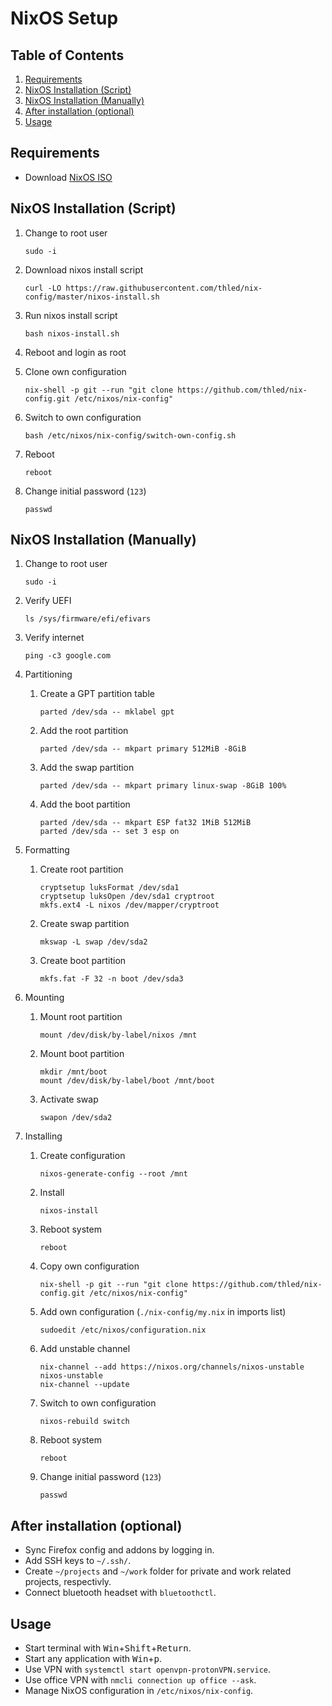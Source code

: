 # NixOS Setup

## Table of Contents

1. [Requirements](#requirements)
1. [NixOS Installation (Script)](#nixos-installation-script)
1. [NixOS Installation (Manually)](#nixos-installation-manually)
1. [After installation (optional)](#after-installation-optional)
1. [Usage](#usage)

## Requirements

- Download [NixOS ISO][nixos]

## NixOS Installation (Script)

1. Change to root user

    ```shell
    sudo -i
    ```

1. Download nixos install script

    ```shell
    curl -LO https://raw.githubusercontent.com/thled/nix-config/master/nixos-install.sh
    ```

1. Run nixos install script

    ```shell
    bash nixos-install.sh
    ```

1. Reboot and login as root
1. Clone own configuration

    ```shell
    nix-shell -p git --run "git clone https://github.com/thled/nix-config.git /etc/nixos/nix-config"
    ```

1. Switch to own configuration

    ```shell
    bash /etc/nixos/nix-config/switch-own-config.sh
    ```

1. Reboot

    ```shell
    reboot
    ```

1. Change initial password (`123`)

    ```shell
    passwd
    ```

## NixOS Installation (Manually)

1. Change to root user

    ```shell
    sudo -i
    ```

1. Verify UEFI

    ```shell
    ls /sys/firmware/efi/efivars
    ```

1. Verify internet

    ```shell
    ping -c3 google.com
    ```

1. Partitioning
    1. Create a GPT partition table

        ```shell
        parted /dev/sda -- mklabel gpt
        ```

    1. Add the root partition

        ```shell
        parted /dev/sda -- mkpart primary 512MiB -8GiB
        ```

    1. Add the swap partition

        ```shell
        parted /dev/sda -- mkpart primary linux-swap -8GiB 100%
        ```

    1. Add the boot partition

        ```shell
        parted /dev/sda -- mkpart ESP fat32 1MiB 512MiB
        parted /dev/sda -- set 3 esp on
        ```

1. Formatting
    1. Create root partition

        ```shell
        cryptsetup luksFormat /dev/sda1
        cryptsetup luksOpen /dev/sda1 cryptroot
        mkfs.ext4 -L nixos /dev/mapper/cryptroot
        ```

    1. Create swap partition

        ```shell
        mkswap -L swap /dev/sda2
        ```

    1. Create boot partition

        ```shell
        mkfs.fat -F 32 -n boot /dev/sda3
        ```

1. Mounting
    1. Mount root partition

        ```shell
        mount /dev/disk/by-label/nixos /mnt
        ```

    1. Mount boot partition

        ```shell
        mkdir /mnt/boot
        mount /dev/disk/by-label/boot /mnt/boot
        ```

    1. Activate swap

        ```shell
        swapon /dev/sda2
        ```

1. Installing
    1. Create configuration

        ```shell
        nixos-generate-config --root /mnt
        ```

    1. Install

        ```shell
        nixos-install
        ```
            
    1. Reboot system

        ```shell
        reboot
        ```

    1. Copy own configuration

        ```shell
        nix-shell -p git --run "git clone https://github.com/thled/nix-config.git /etc/nixos/nix-config"
        ```

    1. Add own configuration (`./nix-config/my.nix` in imports list)

        ```shell
        sudoedit /etc/nixos/configuration.nix
        ```

    1. Add unstable channel

        ```shell
        nix-channel --add https://nixos.org/channels/nixos-unstable nixos-unstable
        nix-channel --update
        ```

    1. Switch to own configuration

        ```shell
        nixos-rebuild switch
        ```

    1. Reboot system

        ```shell
        reboot
        ```

    1. Change initial password (`123`)

        ```shell
        passwd
        ```

## After installation (optional)

- Sync Firefox config and addons by logging in.
- Add SSH keys to `~/.ssh/`.
- Create `~/projects` and `~/work` folder for private and work related projects, respectivly.
- Connect bluetooth headset with `bluetoothctl`.

## Usage

- Start terminal with <kbd>Win</kbd>+<kbd>Shift</kbd>+<kbd>Return</kbd>.
- Start any application with <kbd>Win</kbd>+<kbd>p</kbd>.
- Use VPN with `systemctl start openvpn-protonVPN.service`.
- Use office VPN with `nmcli connection up office --ask`.
- Manage NixOS configuration in `/etc/nixos/nix-config`.

[nixos]: https://nixos.org/download.html#nixos-iso

